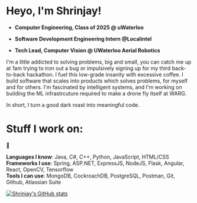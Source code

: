# Heyo, I'm Shrinjay!

* **Computer Engineering, Class of 2025 @ uWaterloo**

* **Software Development Engineering Intern @Localintel**

* **Tech Lead, Computer Vision @ UWaterloo Aerial Robotics**

I'm a little addicted to solving problems, big and small, you can catch me up at 1am trying to iron out a bug or impulsively signing up for my third back-to-back hackathon. I fuel this low-grade insanity with excessive coffee. I build software that scales into products which solves problems, for myself and for others. I'm fascinated by intelligent systems, and I'm working on building the ML infrastrcuture required to make a drone fly itself at WARG.

In short, I turn a good dark roast into meaningful code. 

# Stuff I work on: 

:handshake:

**Languages I know**: Java, C#, C++, Python, JavaScript, HTML/CSS \
**Frameworks I use**: Spring, ASP.NET, ExpressJS, NodeJS, Flask, Angular, React, OpenCV, Tensorflow \
**Tools I can use**: MongoDB, CockroachDB, PostgreSQL, Postman, Git, Github, Atlassian Suite

[![Shrinjay's GitHub stats](https://github-readme-stats.vercel.app/api?username=shrinjay&show_icons=true&hide=issues)](https://github.com/anuraghazra/github-readme-stats)
